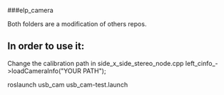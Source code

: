 ###elp_camera

Both folders are a modification of others repos.

In order to use it:
-----------------
Change the calibration path in side_x_side_stereo_node.cpp
	left_cinfo_->loadCameraInfo("YOUR PATH");

roslaunch usb_cam usb_cam-test.launch
